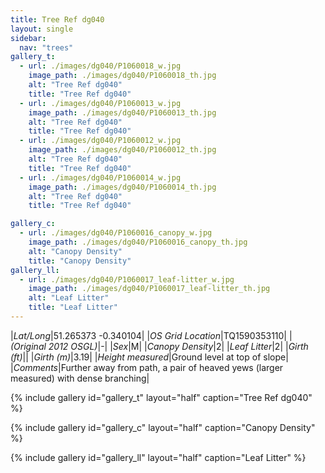 ```yaml
---
title: Tree Ref dg040
layout: single
sidebar:
  nav: "trees"
gallery_t: 
  - url: ./images/dg040/P1060018_w.jpg
    image_path: ./images/dg040/P1060018_th.jpg
    alt: "Tree Ref dg040"
    title: "Tree Ref dg040"
  - url: ./images/dg040/P1060013_w.jpg
    image_path: ./images/dg040/P1060013_th.jpg
    alt: "Tree Ref dg040"
    title: "Tree Ref dg040"
  - url: ./images/dg040/P1060012_w.jpg
    image_path: ./images/dg040/P1060012_th.jpg
    alt: "Tree Ref dg040"
    title: "Tree Ref dg040"
  - url: ./images/dg040/P1060014_w.jpg
    image_path: ./images/dg040/P1060014_th.jpg
    alt: "Tree Ref dg040"
    title: "Tree Ref dg040"

gallery_c:
  - url: ./images/dg040/P1060016_canopy_w.jpg
    image_path: ./images/dg040/P1060016_canopy_th.jpg
    alt: "Canopy Density"
    title: "Canopy Density"
gallery_ll:
  - url: ./images/dg040/P1060017_leaf-litter_w.jpg
    image_path: ./images/dg040/P1060017_leaf-litter_th.jpg
    alt: "Leaf Litter"
    title: "Leaf Litter"
---
```


|*Lat/Long*|51.265373 -0.340104|
|*OS Grid Location*|TQ1590353110|
|*(Original 2012 OSGL)*|-|
|*Sex*|M|
|*Canopy Density*|2|
|*Leaf Litter*|2|
|*Girth (ft)*||
|*Girth (m)*|3.19|
|*Height measured*|Ground level at top of slope|
|*Comments*|Further away from path, a pair of heaved yews (larger measured) with dense branching|

{% include gallery id="gallery_t" layout="half" caption="Tree Ref dg040" %}

{% include gallery id="gallery_c" layout="half" caption="Canopy Density" %}

{% include gallery id="gallery_ll" layout="half" caption="Leaf Litter" %}

